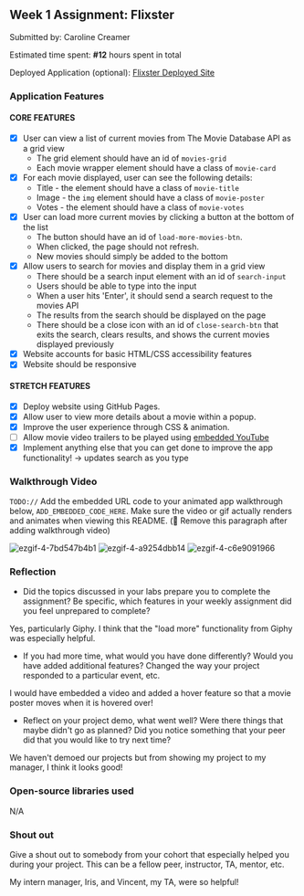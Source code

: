 ## Week 1 Assignment: Flixster

Submitted by: Caroline Creamer

Estimated time spent: **#12** hours spent in total

Deployed Application (optional): [Flixster Deployed Site]((https://carolinecreamer.github.io/flixster/))

### Application Features

#### CORE FEATURES

- [x] User can view a list of current movies from The Movie Database API as a grid view
  - The grid element should have an id of `movies-grid`
  - Each movie wrapper element should have a class of `movie-card`
- [x] For each movie displayed, user can see the following details:
  - Title - the element should have a class of `movie-title`
  - Image - the `img` element should have a class of `movie-poster`
  - Votes - the element should have a class of `movie-votes`
- [x] User can load more current movies by clicking a button at the bottom of the list
  - The button should have an id of `load-more-movies-btn`.
  - When clicked, the page should not refresh.
  - New movies should simply be added to the bottom
- [x] Allow users to search for movies and display them in a grid view
  - There should be a search input element with an id of `search-input`
  - Users should be able to type into the input
  - When a user hits 'Enter', it should send a search request to the movies API
  - The results from the search should be displayed on the page
  - There should be a close icon with an id of `close-search-btn` that exits the search, clears results, and shows the current movies displayed previously
- [x] Website accounts for basic HTML/CSS accessibility features
- [x] Website should be responsive

#### STRETCH FEATURES

- [x] Deploy website using GitHub Pages. 
- [x] Allow user to view more details about a movie within a popup.
- [x] Improve the user experience through CSS & animation.
- [ ] Allow movie video trailers to be played using [embedded YouTube](https://support.google.com/youtube/answer/171780?hl=en)
- [x] Implement anything else that you can get done to improve the app functionality! -> updates search as you type

### Walkthrough Video

`TODO://` Add the embedded URL code to your animated app walkthrough below, `ADD_EMBEDDED_CODE_HERE`. Make sure the video or gif actually renders and animates when viewing this README. (🚫 Remove this paragraph after adding walkthrough video)

![ezgif-4-7bd547b4b1](https://user-images.githubusercontent.com/35511922/174677500-9340dc5d-b58c-4171-a590-3f4fab5809cf.gif)
![ezgif-4-a9254dbb14](https://user-images.githubusercontent.com/35511922/174677582-eb6f3e6e-8515-41a8-89d4-f760826b005a.gif)
![ezgif-4-c6e9091966](https://user-images.githubusercontent.com/35511922/174677729-8eeba0d8-b7b1-4456-ad6d-ca5673cd9df3.gif)


### Reflection

* Did the topics discussed in your labs prepare you to complete the assignment? Be specific, which features in your weekly assignment did you feel unprepared to complete?

Yes, particularly Giphy. I think that the "load more" functionality from Giphy was especially helpful. 

* If you had more time, what would you have done differently? Would you have added additional features? Changed the way your project responded to a particular event, etc.
  
I would have embedded a video and added a hover feature so that a movie poster moves when it is hovered over!

* Reflect on your project demo, what went well? Were there things that maybe didn't go as planned? Did you notice something that your peer did that you would like to try next time?

We haven't demoed our projects but from showing my project to my manager, I think it looks good!

### Open-source libraries used

N/A

### Shout out

Give a shout out to somebody from your cohort that especially helped you during your project. This can be a fellow peer, instructor, TA, mentor, etc.

My intern manager, Iris, and Vincent, my TA, were so helpful! 

